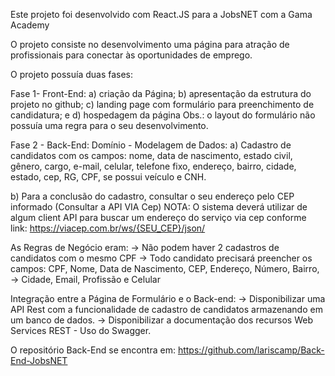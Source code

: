 Este projeto foi desenvolvido com React.JS para a JobsNET com a Gama Academy

O projeto consiste no desenvolvimento uma página para atração de profissionais para conectar às oportunidades de emprego.

O projeto possuía duas fases:

Fase 1- Front-End: 
a) criação da Página;
b) apresentação da estrutura do projeto no github;
c) landing page com formulário para preenchimento de candidatura; e 
d) hospedagem da página
Obs.: o layout do formulário não possuía uma regra para o seu desenvolvimento.

Fase 2 - Back-End: 
Domínio - Modelagem de Dados:
 a) Cadastro de candidatos com os campos: nome, data de nascimento, estado civil, gênero, cargo,
    e-mail, celular, telefone fixo, endereço, bairro, cidade, estado, cep, RG, CPF, se possui veículo e CNH.

b) Para a conclusão do cadastro, consultar o seu endereço pelo CEP informado (Consultar a API VIA Cep) 
NOTA: O sistema deverá utilizar de algum client API para buscar um endereço do serviço via cep conforme link: https://viacep.com.br/ws/{SEU_CEP}/json/

As Regras de Negócio eram: 
-> Não podem haver 2 cadastros de candidatos com o mesmo CPF
-> Todo candidato precisará preencher os campos: CPF, Nome, Data de Nascimento, CEP, Endereço, Número, Bairro, -> Cidade, Email, Profissão e Celular

Integração entre a Página de Formulário e o Back-end:
-> Disponibilizar uma API Rest com a funcionalidade de cadastro de candidatos armazenando em um banco de dados.
-> Disponibilizar a documentação dos recursos Web Services REST - Uso do Swagger.

O repositório Back-End se encontra em: 
https://github.com/lariscamp/Back-End-JobsNET